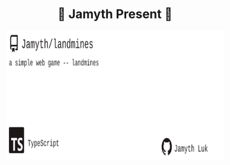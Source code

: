 <!-- built at 6/30/2023, 3:13:56 PM -->
<h1 align="center">
🎉 Jamyth Present 🎉
</h1>
<p align="center">
    <a href="https://github.com/Jamyth/landmines">
        <img width="1000" height="300" src="./readme.svg" />
    </a>
</p>